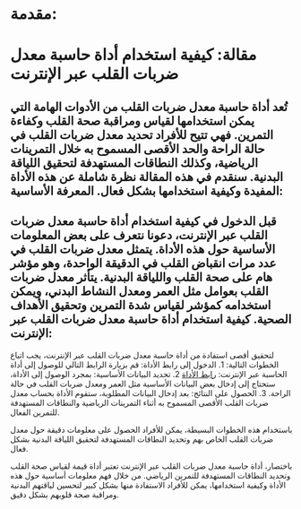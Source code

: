 مقدمة:
======

مقالة: كيفية استخدام أداة حاسبة معدل ضربات القلب عبر الإنترنت
=============================================================

تُعد أداة حاسبة معدل ضربات القلب من الأدوات الهامة التي يمكن استخدامها لقياس ومراقبة صحة القلب وكفاءة التمرين. فهي تتيح للأفراد تحديد معدل ضربات القلب في حالة الراحة والحد الأقصى المسموح به خلال التمرينات الرياضية، وكذلك النطاقات المستهدفة لتحقيق اللياقة البدنية. سنقدم في هذه المقالة نظرة شاملة عن هذه الأداة المفيدة وكيفية استخدامها بشكل فعال. المعرفة الأساسية:
-----------------

قبل الدخول في كيفية استخدام أداة حاسبة معدل ضربات القلب عبر الإنترنت، دعونا نتعرف على بعض المعلومات الأساسية حول هذه الأداة. يتمثل معدل ضربات القلب في عدد مرات انقباض القلب في الدقيقة الواحدة، وهو مؤشر هام على صحة القلب واللياقة البدنية. يتأثر معدل ضربات القلب بعوامل مثل العمر ومعدل النشاط البدني، ويمكن استخدامه كمؤشر لقياس شدة التمرين وتحقيق الأهداف الصحية. كيفية استخدام أداة حاسبة معدل ضربات القلب عبر الإنترنت:
-------------------------------------------------------

لتحقيق أقصى استفادة من أداة حاسبة معدل ضربات القلب عبر الإنترنت، يجب اتباع الخطوات التالية: 1. الدخول إلى رابط الأداة: قم بزيارة الرابط التالي للوصول إلى أداة الحاسبة عبر الإنترنت: [رابط الأداة](https://www.onlinecalculatorsfree.com/ar/fitness/heart-rate-calculator.html)
2. تحديد البيانات الأساسية: بمجرد الوصول إلى الأداة، ستحتاج إلى إدخال بعض البيانات الأساسية مثل العمر ومعدل ضربات القلب في حالة الراحة.
3. الحصول على النتائج: بعد إدخال البيانات المطلوبة، ستقوم الأداة بحساب معدل ضربات القلب الأقصى المسموح به أثناء التمرينات الرياضية والنطاقات المستهدفة للتمرين الفعال.

باستخدام هذه الخطوات البسيطة، يمكن للأفراد الحصول على معلومات دقيقة حول معدل ضربات القلب الخاص بهم وتحديد النطاقات المستهدفة لتحقيق اللياقة البدنية بشكل فعال.

باختصار، أداة حاسبة معدل ضربات القلب عبر الإنترنت تعتبر أداة قيمة لقياس صحة القلب وتحديد النطاقات المستهدفة للتمرين الرياضي. من خلال فهم معلومات أساسية حول هذه الأداة وكيفية استخدامها، يمكن للأفراد الاستفادة منها بشكل كبير لتحسين لياقتهم البدنية ومراقبة صحة قلوبهم بشكل دقيق.